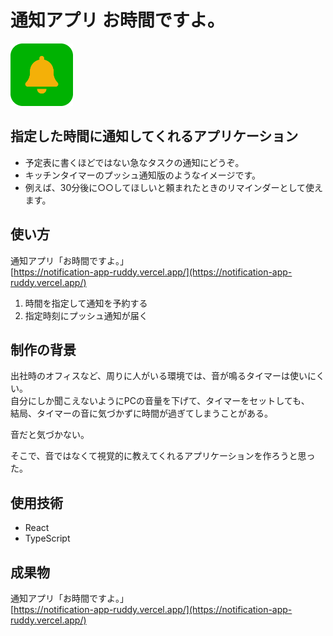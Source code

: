 # 通知アプリ お時間ですよ。

<img src='/public/logo192.png' height='100'><br />

## 指定した時間に通知してくれるアプリケーション
- 予定表に書くほどではない急なタスクの通知にどうぞ。
- キッチンタイマーのプッシュ通知版のようなイメージです。
- 例えば、30分後に○○してほしいと頼まれたときのリマインダーとして使えます。

## 使い方
通知アプリ「お時間ですよ。」<br />
[https://notification-app-ruddy.vercel.app/](https://notification-app-ruddy.vercel.app/)<br />
1. 時間を指定して通知を予約する
2. 指定時刻にプッシュ通知が届く

## 制作の背景
出社時のオフィスなど、周りに人がいる環境では、音が鳴るタイマーは使いにくい。<br />
自分にしか聞こえないようにPCの音量を下げて、タイマーをセットしても、<br />
結局、タイマーの音に気づかずに時間が過ぎてしまうことがある。<br />

音だと気づかない。

そこで、音ではなくて視覚的に教えてくれるアプリケーションを作ろうと思った。

## 使用技術
- React
- TypeScript

## 成果物
通知アプリ「お時間ですよ。」<br />
[https://notification-app-ruddy.vercel.app/](https://notification-app-ruddy.vercel.app/)<br />
